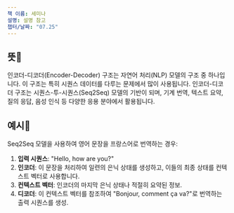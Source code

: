 ```yaml
---
책 이름: 세미나
설명: 설명 참고
챕터/날짜: "07.25"
---
```

## 뜻💫
인코더-디코더(Encoder-Decoder) 구조는 자연어 처리(NLP) 모델의 구조 중 하나입니다. 이 구조는 특히 시퀀스 데이터를 다루는 문제에서 많이 사용됩니다. 인코더-디코더 구조는 시퀀스-투-시퀀스(Seq2Seq) 모델의 기반이 되며, 기계 번역, 텍스트 요약, 질의 응답, 음성 인식 등 다양한 응용 분야에서 활용됩니다.
## 예시📝
Seq2Seq 모델을 사용하여 영어 문장을 프랑스어로 번역하는 경우:
1. **입력 시퀀스**: "Hello, how are you?"
2. **인코더**: 이 문장을 처리하여 일련의 은닉 상태를 생성하고, 이들의 최종 상태를 컨텍스트 벡터로 사용합니다.
3. **컨텍스트 벡터**: 인코더의 마지막 은닉 상태나 적절히 요약된 정보.
4. **디코더**: 이 컨텍스트 벡터를 참조하여 "Bonjour, comment ça va?"로 번역하는 출력 시퀀스를 생성.